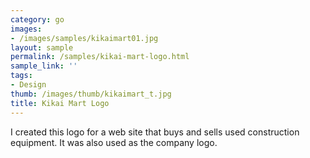 ```yaml
---
category: go
images:
- /images/samples/kikaimart01.jpg
layout: sample
permalink: /samples/kikai-mart-logo.html
sample_link: ''
tags:
- Design
thumb: /images/thumb/kikaimart_t.jpg
title: Kikai Mart Logo
---
```

I created this logo for a web site that buys and sells used construction equipment. It was also used as the company logo.